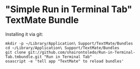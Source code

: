 # "Simple Run in Terminal Tab" TextMate Bundle

Installing it via git:

    mkdir -p ~/Library/Application\ Support/TextMate/Bundles
    cd ~/Library/Application\ Support/TextMate/Bundles
    git clone git://github.com/shairontoledo/Run-in-Terminal-Tab.tmbundle.git "Run in Terminal Tab"
    osascript -e 'tell app "TextMate" to reload bundles'
